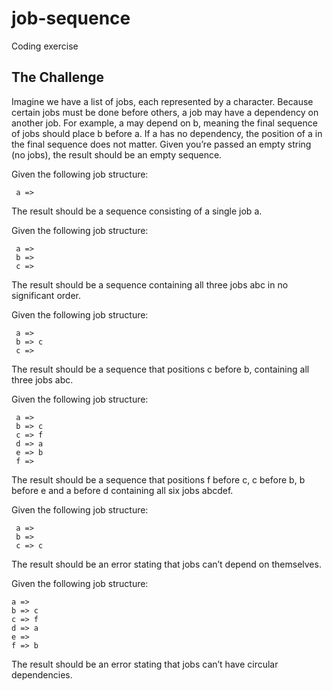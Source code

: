 # job-sequence
Coding exercise

## The Challenge

Imagine we have a list of jobs, each represented by a character. Because certain jobs must be done before others, a job may have a
dependency on another job. For example, a may depend on b, meaning the final sequence of jobs should place b before a. If a has no
dependency, the position of a in the final sequence does not matter.
Given you’re passed an empty string (no jobs), the result should be an empty sequence.

Given the following job structure:
```
 a =>
```
The result should be a sequence consisting of a single job a.

Given the following job structure:
```
 a =>
 b =>
 c =>
```
The result should be a sequence containing all three jobs abc in no significant order.

Given the following job structure:
```
 a =>
 b => c
 c =>
```
The result should be a sequence that positions c before b, containing all three jobs abc.

Given the following job structure:
```
 a =>
 b => c
 c => f
 d => a
 e => b
 f =>
```
The result should be a sequence that positions f before c, c before b, b before e and a before d containing all six jobs abcdef.

Given the following job structure:
```
 a =>
 b =>
 c => c
```
The result should be an error stating that jobs can’t depend on themselves.

Given the following job structure:
```
a =>
b => c
c => f
d => a
e =>
f => b
```
The result should be an error stating that jobs can’t have circular dependencies.
